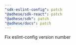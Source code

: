 ```yaml
---
"sdk-eslint-config": patch
"@adhese/sdk-react": patch
"@adhese/sdk": patch
"@adhese/docs": patch
---
```


Fix eslint-config version number
